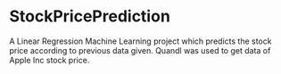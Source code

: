 # StockPricePrediction
A Linear Regression Machine Learning project which predicts the stock price according to previous data given.
Quandl was used to get data of Apple Inc stock price.
